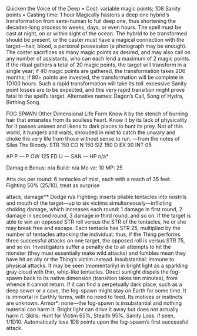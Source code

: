 Quicken the Voice of the Deep
• Cost: variable magic points; 1D8 Sanity points
• Casting time: 1 hour
Magically hastens a deep one hybrid’s
transformation from semi-human to full deep
one, thus shortening the decades-long process
to weeks, days, or even hours. The spell must be
cast at night, on or within sight of the ocean.
The hybrid to be transformed should be present,
or the caster must have a magical connection
with the target—hair, blood, a personal
possession (a photograph may be enough).
The caster sacrifices as many magic points as
desired, and may also call on any number of
assistants, who can each lend a maximum of
2 magic points. If the ritual gathers a total of
20 magic points, the target will transform in
a single year; if 40 magic points are gathered,
the transformation takes 2D6 months; if 80+
points are invested, the transformation will be complete in 1D100 hours.
Such a rapid transformation will take its toll:
excessive Sanity point losses are to be expected,
and this very rapid transition might prove fatal
to the spell’s target.
Alternative names: Dagon’s Call, Song of Hydra,
Birthing Song.

FOG SPAWN
Other Dimensional Life Form
Know it by the stench of burning hair that emanates from its soulless heart.
Know it by its lack of physicality for it passes unseen and likens to dark places
to hunt its prey. Not of this world, it hungers and waits, shrouded in mist
to catch the unwary and choke the very life from those without sense to run.
—from the notes of Silas The Bloody.
STR 150
 CO
N 150
 SIZ
 150
 D
EX 90
 INT  05

AP
P —
 P
OW 125
 ED
U —
 SAN
 —
 HP n/a*

Damag
e Bonus: n/a
 Build:
 n/a
 Mo
ve: 10
 MP:
 25


Atta
cks per round: 6 tentacles of mist, each with a reach of 35 feet.
Fighting
  50% (25/10),
 treat as surprise


attack, damage**
Dodge
  n/a
Fighting: inserts pliable tentacles into nostrils and mouth of the
target—up to six victims simultaneously—inflicting choking damage,
which increases each round: 1 damage in first round, 2 damage in
second round, 3 damage in third round, and so on. If the target is able
to win an opposed STR roll versus the STR of the tentacles, he or
she may break free and escape. Each tentacle has STR 25, multiplied
by the number of tentacles attacking the individual; thus, if the Thing
performs three successful attacks on one target, the opposed roll is
versus STR 75, and so on.
Investigators suffer a penalty die to all attempts to hit the monster
(they must essentially make wild attacks) and fumbles mean they have
hit an ally or the Thing’s victim instead.
Insubstantial: immune to physical attacks. It may be seen
(momentarily) in bright light as a sparkling gray cloud with thin,
whip-like tentacles. Direct sunlight dispels the fog-spawn back to
its native dimension (transition takes ten minutes), from whence it
cannot return.  If it can find a perpetually dark place, such as a deep
sewer or a cave, the fog-spawn might stay on Earth for some time.
It is immortal in Earthly terms, with no need to feed. Its motives or
instincts are unknown.
Armor*: none—the fog-spawn is insubstantial and nothing material
can harm it. Bright light can drive it away but does not actually harm it.
Skills: Hunt for Victim 65%, Stealth 95%.
Sanity Loss: if seen, 1/1D10. Automatically lose 1D8 points upon the
fog-spawn’s first successful attack.
